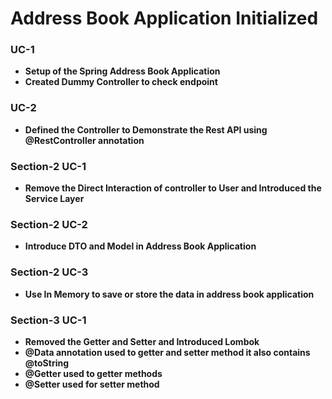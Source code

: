 # Address Book Application Initialized  

### UC-1 
- **Setup of the Spring Address Book Application** 
- **Created Dummy Controller to check endpoint** 


### UC-2 
- **Defined the Controller to Demonstrate the Rest API using @RestController annotation** 

### Section-2 UC-1 
- **Remove the Direct Interaction of controller to User and Introduced the Service Layer** 


### Section-2 UC-2 
- **Introduce DTO and Model in Address Book Application** 

### Section-2 UC-3 
- **Use In Memory to save  or store the data in address book application** 

### Section-3 UC-1
- **Removed the Getter and Setter and Introduced Lombok** 
- **@Data annotation used to getter and setter method it also contains @toString** 
- **@Getter used to getter methods** 
- **@Setter used for setter method** 


